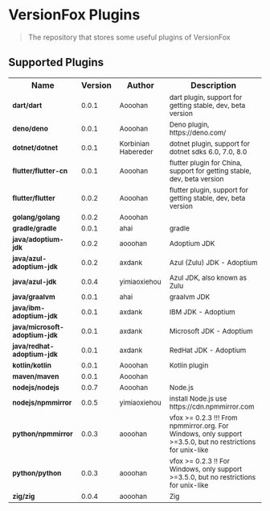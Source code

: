 # VersionFox Plugins

> The repository that stores some useful plugins of VersionFox

## Supported Plugins
<!-- TABLE_START -->
<table>
<tr>
<th>Name</th>
<th>Version</th>
<th>Author</th>
<th>Description</th>
</tr>
<tr>
<td><small><b>dart/dart</b></small></td>
<td><small>0.0.1</small></td>
<td><small>Aooohan</small></td>
<td><small>dart plugin, support for getting stable, dev, beta version</small></td>
</tr>
<tr>
<td><small><b>deno/deno</b></small></td>
<td><small>0.0.1</small></td>
<td><small>Aooohan</small></td>
<td><small>Deno plugin, https://deno.com/</small></td>
</tr>
<tr>
<td><small><b>dotnet/dotnet</b></small></td>
<td><small>0.0.1</small></td>
<td><small>Korbinian Habereder</small></td>
<td><small>dotnet plugin, support for dotnet sdks 6.0, 7.0, 8.0</small></td>
</tr>
<tr>
<td><small><b>flutter/flutter-cn</b></small></td>
<td><small>0.0.1</small></td>
<td><small>Aooohan</small></td>
<td><small>flutter plugin for China, support for getting stable, dev, beta version</small></td>
</tr>
<tr>
<td><small><b>flutter/flutter</b></small></td>
<td><small>0.0.2</small></td>
<td><small>Aooohan</small></td>
<td><small>flutter plugin, support for getting stable, dev, beta version</small></td>
</tr>
<tr>
<td><small><b>golang/golang</b></small></td>
<td><small>0.0.2</small></td>
<td><small>Aooohan</small></td>
<td><small></small></td>
</tr>
<tr>
<td><small><b>gradle/gradle</b></small></td>
<td><small>0.0.1</small></td>
<td><small>ahai</small></td>
<td><small>gradle</small></td>
</tr>
<tr>
<td><small><b>java/adoptium-jdk</b></small></td>
<td><small>0.0.2</small></td>
<td><small>aooohan</small></td>
<td><small>Adoptium JDK</small></td>
</tr>
<tr>
<td><small><b>java/azul-adoptium-jdk</b></small></td>
<td><small>0.0.2</small></td>
<td><small>axdank</small></td>
<td><small>Azul (Zulu) JDK - Adoptium</small></td>
</tr>
<tr>
<td><small><b>java/azul-jdk</b></small></td>
<td><small>0.0.4</small></td>
<td><small>yimiaoxiehou</small></td>
<td><small>Azul JDK, also known as Zulu</small></td>
</tr>
<tr>
<td><small><b>java/graalvm</b></small></td>
<td><small>0.0.1</small></td>
<td><small>ahai</small></td>
<td><small>graalvm JDK</small></td>
</tr>
<tr>
<td><small><b>java/ibm-adoptium-jdk</b></small></td>
<td><small>0.0.1</small></td>
<td><small>axdank</small></td>
<td><small>IBM JDK - Adoptium</small></td>
</tr>
<tr>
<td><small><b>java/microsoft-adoptium-jdk</b></small></td>
<td><small>0.0.1</small></td>
<td><small>axdank</small></td>
<td><small>Microsoft JDK - Adoptium</small></td>
</tr>
<tr>
<td><small><b>java/redhat-adoptium-jdk</b></small></td>
<td><small>0.0.1</small></td>
<td><small>axdank</small></td>
<td><small>RedHat JDK - Adoptium</small></td>
</tr>
<tr>
<td><small><b>kotlin/kotlin</b></small></td>
<td><small>0.0.1</small></td>
<td><small>Aooohan</small></td>
<td><small>Kotlin plugin</small></td>
</tr>
<tr>
<td><small><b>maven/maven</b></small></td>
<td><small>0.0.1</small></td>
<td><small>Aooohan</small></td>
<td><small></small></td>
</tr>
<tr>
<td><small><b>nodejs/nodejs</b></small></td>
<td><small>0.0.7</small></td>
<td><small>Aooohan</small></td>
<td><small>Node.js</small></td>
</tr>
<tr>
<td><small><b>nodejs/npmmirror</b></small></td>
<td><small>0.0.5</small></td>
<td><small>yimiaoxiehou</small></td>
<td><small>install Node.js use https://cdn.npmmirror.com</small></td>
</tr>
<tr>
<td><small><b>python/npmmirror</b></small></td>
<td><small>0.0.3</small></td>
<td><small>aooohan</small></td>
<td><small>vfox >= 0.2.3 !!! From npmmirror.org. For Windows, only support >=3.5.0, but no restrictions for unix-like</small></td>
</tr>
<tr>
<td><small><b>python/python</b></small></td>
<td><small>0.0.3</small></td>
<td><small>aooohan</small></td>
<td><small>vfox >= 0.2.3 !! For Windows, only support >=3.5.0, but no restrictions for unix-like</small></td>
</tr>
<tr>
<td><small><b>zig/zig</b></small></td>
<td><small>0.0.4</small></td>
<td><small>aooohan</small></td>
<td><small>Zig</small></td>
</tr>
</table>
<!-- TABLE_END -->
